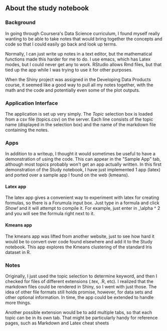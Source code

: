 ## About the study notebook

### Background

In going through Coursera's Data Science curriculum, I found myself really wanting to be able to take notes that would bring together the concepts and code so that I could easily go back and look up terms.

Normally, I can just write up notes in a text editor, but the mathematical functions made this harder for me to do. I use emacs, which has Latex modes, but I could never get any to work. RStudio allows Rmd files, but that tied up the app while I was trying to use it for other purposes.

When the Shiny project was assigned in the Developing Data Products course, it seemed like a good way to pull all my notes together, with the math and the code and potentially even some of the plot outputs.

### Application Interface

The application is set up very simply. The _Topic_ selection box is loaded from a csv file (topics.csv) on the server. Each line consists of the topic name (displayed in the selection box) and the name of the markdown file containing the notes.

### Apps
In addition to a writeup, I thought it would sometimes be useful to have a demonstration of using the code. This can appear in the "Sample App" tab, although most topics probably won't get an app actually written. In this first demonstration of the Study notebook, I have just implemented 1 app (latex) and ported over a sample app I found on the web (kmeans).

#### Latex app

The latex app gives a convenient way to experiment with latex for creating formulas, so there is a Forumula input box. Just type in a formula and click _Show!_ and it will attempt to compile it. For example, just enter in _\alpha ^ 2 and you will see the formula right next to it.

#### Kmeans app

The kmeans app was lifted from another website, just to see how hard it would be to convert over code found elsewhere and add it to the Study notebook. This app explores the Kmeans clustering of the standard Iris dataset in R.


### Notes

Originally, I just used the topic selection to determine keyword, and then I checked for files of different extensions (.tex, .R, etc). I realized that the markdown files could be rendered in Shiny, so I went with just those. The idea of other file formats still holds promise, however, for data sets and other optional information. In time, the app could be extended to handle more things.

Another possible extension would be to add multiple tabs, so that each topic can be in its own tab. That might be particularly handy for reference pages, such as Markdown and Latex cheat sheets

